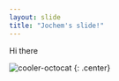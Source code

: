```yaml
---
layout: slide
title: "Jochem's slide!"
---
```


Hi there

![cooler-octocat](https://octodex.github.com/images/twenty-percent-cooler-octocat.png)
{: .center}
